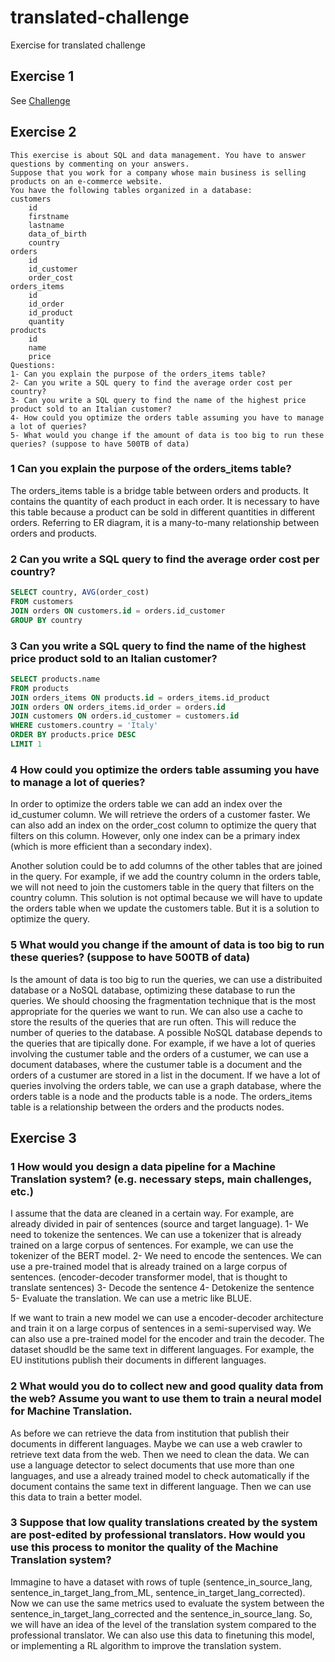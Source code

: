# translated-challenge
Exercise for translated challenge
## Exercise 1
See [Challenge](Challenge.ipynb)

## Exercise 2
``` 
This exercise is about SQL and data management. You have to answer questions by commenting on your answers.
Suppose that you work for a company whose main business is selling products on an e-commerce website.
You have the following tables organized in a database:
customers
    id
    firstname
    lastname
    data_of_birth
    country
orders
    id
    id_customer
    order_cost
orders_items
    id
    id_order
    id_product
    quantity
products
    id
    name
    price
Questions:
1- Can you explain the purpose of the orders_items table?
2- Can you write a SQL query to find the average order cost per country?
3- Can you write a SQL query to find the name of the highest price product sold to an Italian customer?
4- How could you optimize the orders table assuming you have to manage a lot of queries?
5- What would you change if the amount of data is too big to run these queries? (suppose to have 500TB of data)
```
### 1 Can you explain the purpose of the orders_items table?
The orders_items table is a bridge table between orders and products. It contains the quantity of each product in each order. It is necessary to have this table because a product can be sold in different quantities in different orders. Referring to ER diagram, it is a many-to-many relationship between orders and products.


### 2 Can you write a SQL query to find the average order cost per country?
```sql
SELECT country, AVG(order_cost) 
FROM customers
JOIN orders ON customers.id = orders.id_customer
GROUP BY country
```

### 3 Can you write a SQL query to find the name of the highest price product sold to an Italian customer?
```sql
SELECT products.name
FROM products
JOIN orders_items ON products.id = orders_items.id_product
JOIN orders ON orders_items.id_order = orders.id
JOIN customers ON orders.id_customer = customers.id
WHERE customers.country = 'Italy' 
ORDER BY products.price DESC
LIMIT 1
```

### 4 How could you optimize the orders table assuming you have to manage a lot of queries?
In order to optimize the orders table we can add an index over the id_custumer column. We will retrieve the orders of a customer faster.
We can also add an index on the order_cost column to optimize the query that filters on this column. However, only one index can be a primary index (which is more efficient than a secondary index).

Another solution could be to add columns of the other tables that are joined in the query. For example, if we add the country column in the orders table, we will not need to join the customers table in the query that filters on the country column. This solution is not optimal because we will have to update the orders table when we update the customers table. But it is a solution to optimize the query.

### 5 What would you change if the amount of data is too big to run these queries? (suppose to have 500TB of data)
Is the amount of data is too big to run the queries, we can use a distribuited database or a NoSQL database, optimizing these database to run the queries. We should choosing the fragmentation technique that is the most appropriate for the queries we want to run. We can also use a cache to store the results of the queries that are run often. This will reduce the number of queries to the database. 
A possible NoSQL database depends to the queries that are tipically done. For example, if we have a lot of queries involving the custumer table and the orders of a custumer, we can use a document databases, where the custumer table is a document and the orders of a custumer are stored in a list in the document. If we have a lot of queries involving the orders table, we can use a graph database, where the orders table is a node and the products table is a node. The orders_items table is a relationship between the orders and the products nodes. 

## Exercise 3
### 1 How would you design a data pipeline for a Machine Translation system? (e.g. necessary steps, main challenges, etc.)
I assume that the data are cleaned in a certain way. For example, are already divided in pair of sentences (source and target language).
1- We need to tokenize the sentences. We can use a tokenizer that is already trained on a large corpus of sentences. For example, we can use the tokenizer of the BERT model. 
2- We need to encode the sentences. We can use a pre-trained model that is already trained on a large corpus of sentences. (encoder-decoder transformer model, that is thought to translate sentences)
3- Decode the sentence
4- Detokenize the sentence
5- Evaluate the translation. We can use a metric like BLUE.

If we want to train a new model we can use a encoder-decoder architecture and train it on a large corpus of sentences in a semi-supervised way. We can also use a pre-trained model for the encoder and train the decoder. The dataset shoudld be the same text in different languages. For example, the EU institutions publish their documents in different languages.

### 2 What would you do to collect new and good quality data from the web? Assume you want to use them to train a neural model for Machine Translation.
As before we can retrieve the data from institution that publish their documents in different languages. Maybe we can use a web crawler to retrieve text data from the web. Then we need to clean the data. We can use a language detector to select documents that use more than one languages, and use a already trained model to check automatically if the document contains the same text in different language. Then we can use this data to train a better model. 

### 3 Suppose that low quality translations created by the system are post-edited by professional translators. How would you use this process to monitor the quality of the Machine Translation system?
Immagine to have a dataset with rows of tuple (sentence_in_source_lang, sentence_in_target_lang_from_ML, sentence_in_target_lang_corrected). Now we can use the same metrics used to evaluate the system between the sentence_in_target_lang_corrected and the sentence_in_source_lang. So, we will have an idea of the level of the translation system compared to the professional translator. We can also use this data to finetuning this model, or implementing a RL algorithm to improve the translation system.
